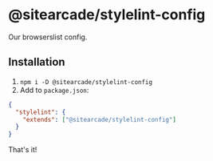 # @sitearcade/stylelint-config

Our browserslist config.

## Installation

1. `npm i -D @sitearcade/stylelint-config`
2. Add to `package.json`:

```json
{
  "stylelint": {
    "extends": ["@sitearcade/stylelint-config"]
  }
}
```

That's it!
